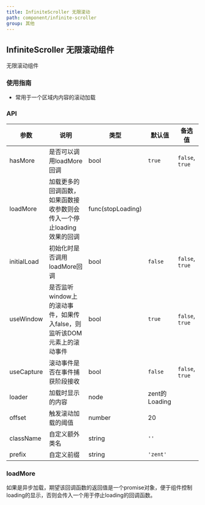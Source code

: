 ```yaml
---
title: InfiniteScroller 无限滚动
path: component/infinite-scroller
group: 其他
---
```


## InfiniteScroller 无限滚动组件

无限滚动组件

### 使用指南

-  常用于一个区域内内容的滚动加载

### API

| 参数             	 	| 说明                          | 类型                | 默认值       		 | 备选值           							  			         |
| ------------------ | ---------------------------- | ------------------- | ---------------- | --------------------------------------------  |
| hasMore            | 是否可以调用loadMore回调        | bool                | `true`           | `false`, `true`                               |
| loadMore      		 | 加载更多的回调函数，如果函数接收参数则会传入一个停止loading效果的回调| func(stopLoading)   |                  |  							  |
| initialLoad        | 初始化时是否调用loadMore回调    | bool                |  `false`         | `false`, `true`                               |
| useWindow          | 是否监听window上的滚动事件，如果传入false，则监听该DOM元素上的滚动事件| bool | `true` | `false`, `true`                        |
| useCapture         | 滚动事件是否在事件捕获阶段接收    | bool                | `false`          | `false`, `true`                               |
| loader             | 加载时显示的内容                | node                | zent的Loading    |                                               |  
| offset             | 触发滚动加载的阈值              | number              | 20               |                                               |
| className          | 自定义额外类名                  | string              | `''`						 |                                               |
| prefix             | 自定义前缀                     | string              | `'zent'`				  |																			          |

### loadMore
如果是异步加载，期望该回调函数的返回值是一个promise对象，便于组件控制loading的显示，否则会传入一个用于停止loading的回调函数。

<style>
.infinite-scroller-demo {
	height: 300px;
}
</style>
